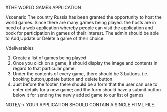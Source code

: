 #THE WORLD GAMES APPLICATION

//scenario
The country Russia has been granted the opportunity to host the world games. Since there are many games being played. the hosts are in need of a web application whereby people can visit the application and book for participation in games of their interest. The admin should be able to Add,Update or Delete a game of their choice.

//deliverables
1. Create a list of games being played
2. Once you click on a game, it should display the image and contents in regard to that particular game.
3. Under the contents of every game, there should be 3 buttons. i.e. booking button,update button and delete button
4. Just before the footer, there should be a form that the user can use to enter details for a new game; and the form should have a submit button below it for sending the newly added game to our list of games

NOTE//-> YOUR APPLICATION SHOULD CONTAIN A SINGLE HTML FILE.
